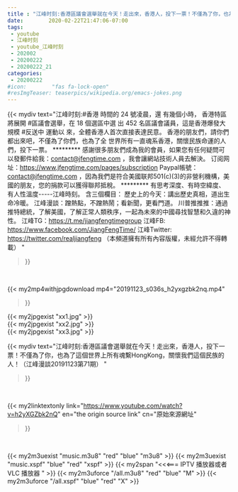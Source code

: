 ```yaml
---
title : "江峰时刻:香港區議會選舉就在今天！走出來，香港人，投下一票！不僅為了你，也為了這個世界上所有魂繫HongKong，關懷我們這個民族的人！（江峰漫談20191123第71期） "
date:        2020-02-22T21:47:06-07:00
tags:
 - youtube
 - 江峰时刻
 - youtube_江峰时刻
 - 202002
 - 20200222
 - 20200222_21
categories:
 - 20200222
#icon:        "fas fa-lock-open"
#resImgTeaser: teaserpics/wikipedia.org/emacs-jokes.png
---
```


{{< mydiv text="江峰时刻:#香港 時間的 24 號凌晨，還 有幾個小時， 香港特區將展開 #區議會選舉，在 18 個選區中選 出 452 名區議會議員，這是香港爆發大規模 #反送中 運動以 來，全體香港人首次直接表達民意。 香港的朋友們，請你們都出來吧，不僅為了你們，也為了全 世界所有一直魂系香港，關懷民族命運的人們，投下一票。     ********* 感謝很多朋友們成為我的會員，如果您有任何疑問可以發郵件給我：contact@jfengtime.com ，我會讓網站技術人員去解決。 订阅网址：https://www.jfengtime.com/pages/subscription Paypal帳號：contact@jfengtime.com ，因為我們是符合美國联邦501(c)(3)的非營利機構，美國的朋友，您的捐款可以獲得聯邦抵稅。     ********* 有思考深度、有時空緯度、有人性溫度-----江峰時刻。 含三個欄目： 歷史上的今天：講出歷史真相，道出生命冷暖。 江峰漫談：蹭熱點，不蹭熱鬧；看新聞，更看門道。 川普推推推：通過推特總統，了解美國，了解正常人類秩序，一起為未來的中國尋找智慧和久違的神性。  江峰TG：https://t.me/jiangfengtimegroup 江峰FB: https://www.facebook.com/JiangFengTime/ 江峰Twitter: https://twitter.com/realjiangfeng （本頻道擁有所有內容版權，未經允許不得轉載） "
>}}
<br>


{{< my2mp4withjpgdownload mp4="20191123_s036s_h2yxgzbk2nq.mp4"
>}}

{{< my2jpgexist "xx1.jpg" >}}<br>
{{< my2jpgexist "xx2.jpg" >}}<br>
{{< my2jpgexist "xx3.jpg" >}}<br>



{{< mydiv text="江峰时刻:香港區議會選舉就在今天！走出來，香港人，投下一票！不僅為了你，也為了這個世界上所有魂繫HongKong，關懷我們這個民族的人！（江峰漫談20191123第71期） "
>}}
<br>

{{< my2linktextonly link="https://www.youtube.com/watch?v=h2yXGZbk2nQ"
en="the origin source link" cn="原始來源網址"
>}}


<br>

{{< my2m3uexist "music.m3u8" "red"  "blue" "m3u8" >}} {{< my2m3uexist "music.xspf" "blue" "red"  "xspf" >}} {{< my2span "<<<=== IPTV 播放器或者 VLC 播放器 " >}} {{< my2m3uforce "/all.m3u8" "red"  "blue" "M" >}} {{< my2m3uforce "/all.xspf" "blue" "red"  "X" >}} 
